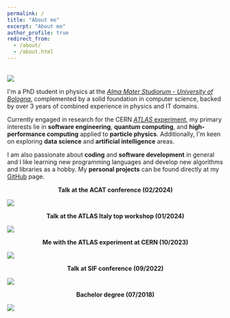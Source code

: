 ```yaml
---
permalink: /
title: "About me"
excerpt: "About me"
author_profile: true
redirect_from: 
  - /about/
  - /about.html
---
```


<br/><img src='http://JustWhit3.github.io/images/emc.jpeg'>

I'm a PhD student in physics at the [*Alma Mater Studiorum - University of Bologna*](https://www.unibo.it/it), complemented by a solid foundation in computer science, backed by over 3 years of combined experience in physics and IT domains. 

Currently engaged in research for the CERN  [*ATLAS* experiment](https://atlas.cern/), my primary interests lie in **software engineering**, **quantum computing**, and **high-performance computing** applied to **particle physics**. Additionally, I'm keen on exploring **data science** and **artificial intelligence** areas.

I am also passionate about **coding** and **software development** in general and I like learning new programming languages and develop new algorithms and libraries as a hobby. My **personal projects** can be found directly at my [GitHub](https://github.com/JustWhit3) page.

<p align="center"><b>Talk at the ACAT conference (02/2024)</b></p>

<img src='http://JustWhit3.github.io/images/acat.jpg'><br/>

<p align="center"><b>Talk at the ATLAS Italy top workshop (01/2024)</b></p>

<img src='http://JustWhit3.github.io/images/top_talk.JPG'><br/>

<p align="center"><b>Me with the ATLAS experiment at CERN (10/2023)</b></p>

<img src='http://JustWhit3.github.io/images/ATLAS.jpg'><br/>

<p align="center"><b>Talk at SIF conference (09/2022)</b></p>

<img src='http://JustWhit3.github.io/images/SIF_talk.jpg'><br/>

<p align="center"><b>Bachelor degree (07/2018)</b></p>

<img src='http://JustWhit3.github.io/images/fb.jpg'>